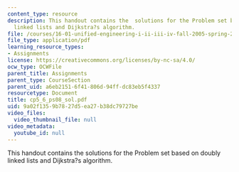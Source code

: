 ```yaml
---
content_type: resource
description: This handout contains the  solutions for the Problem set based on doubly
  linked lists and Dijkstra?s algorithm.
file: /courses/16-01-unified-engineering-i-ii-iii-iv-fall-2005-spring-2006/9a02f1359b7827d5ea27b38dc79727be_cp5_6_ps08_sol.pdf
file_type: application/pdf
learning_resource_types:
- Assignments
license: https://creativecommons.org/licenses/by-nc-sa/4.0/
ocw_type: OCWFile
parent_title: Assignments
parent_type: CourseSection
parent_uid: a6eb2151-6f41-806d-94ff-dc83eb5f4337
resourcetype: Document
title: cp5_6_ps08_sol.pdf
uid: 9a02f135-9b78-27d5-ea27-b38dc79727be
video_files:
  video_thumbnail_file: null
video_metadata:
  youtube_id: null
---
```

This handout contains the  solutions for the Problem set based on doubly linked lists and Dijkstra?s algorithm.